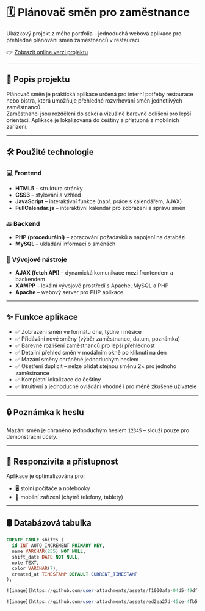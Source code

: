 # 🗓️ Plánovač směn pro zaměstnance

Ukázkový projekt z mého portfolia – jednoduchá webová aplikace pro přehledné plánování směn zaměstnanců v restauraci.  

👉 [Zobrazit online verzi projektu](http://smeny.wz.cz:8080)

---

## 🧾 Popis projektu

Plánovač směn je praktická aplikace určená pro interní potřeby restaurace nebo bistra, která umožňuje přehledné rozvrhování směn jednotlivých zaměstnanců.  
Zaměstnanci jsou rozděleni do sekcí a vizuálně barevně odlišeni pro lepší orientaci. Aplikace je lokalizovaná do češtiny a přístupná z mobilních zařízení.

---

## 🛠️ Použité technologie

### 💻 Frontend

- **HTML5** – struktura stránky  
- **CSS3** – stylování a vzhled  
- **JavaScript** – interaktivní funkce (např. práce s kalendářem, AJAX)  
- **FullCalendar.js** – interaktivní kalendář pro zobrazení a správu směn

### 🔙 Backend

- **PHP (procedurální)** – zpracování požadavků a napojení na databázi  
- **MySQL** – ukládání informací o směnách

### 🧰 Vývojové nástroje

- **AJAX (fetch API)** – dynamická komunikace mezi frontendem a backendem  
- **XAMPP** – lokální vývojové prostředí s Apache, MySQL a PHP  
- **Apache** – webový server pro PHP aplikace

---

## ✨ Funkce aplikace

- ✅ Zobrazení směn ve formátu dne, týdne i měsíce  
- ✅ Přidávání nové směny (výběr zaměstnance, datum, poznámka)  
- ✅ Barevné rozlišení zaměstnanců pro lepší přehlednost  
- ✅ Detailní přehled směn v modálním okně po kliknutí na den  
- ✅ Mazání směny chráněné jednoduchým heslem  
- ✅ Ošetření duplicit – nelze přidat stejnou směnu 2× pro jednoho zaměstnance  
- ✅ Kompletní lokalizace do češtiny  
- ✅ Intuitivní a jednoduché ovládání vhodné i pro méně zkušené uživatele

---

## 🔒 Poznámka k heslu

Mazání směn je chráněno jednoduchým heslem `12345` – slouží pouze pro demonstrační účely.

---

## 📱 Responzivita a přístupnost

Aplikace je optimalizována pro:

- 🖥️ stolní počítače a notebooky  
- 📱 mobilní zařízení (chytré telefony, tablety)

---

## 🛢️ Databázová tabulka

```sql
CREATE TABLE shifts (
  id INT AUTO_INCREMENT PRIMARY KEY,
  name VARCHAR(255) NOT NULL,
  shift_date DATE NOT NULL,
  note TEXT,
  color VARCHAR(7),
  created_at TIMESTAMP DEFAULT CURRENT_TIMESTAMP
);

![image](https://github.com/user-attachments/assets/f1030afa-04d5-49df-b32b-ac2797e79c34)

![image](https://github.com/user-attachments/assets/ed2ea27d-45ce-4fb5-b9fb-ba21b91fed42)
